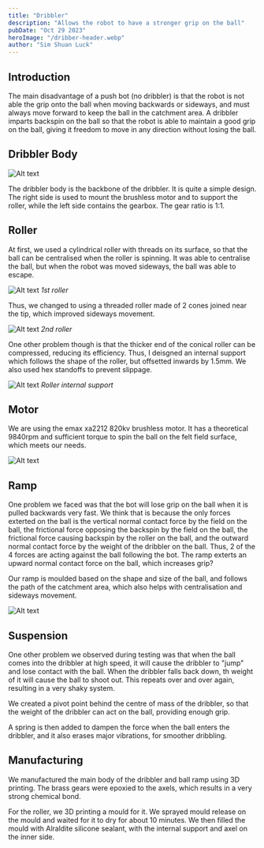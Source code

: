 ```yaml
---
title: "Dribbler"
description: "Allows the robot to have a stronger grip on the ball"
pubDate: "Oct 29 2023"
heroImage: "/dribber-header.webp"
author: "Sim Shuan Luck"
---
```


## Introduction

The main disadvantage of a push bot (no dribbler) is that the robot is not able the grip onto the ball when moving backwards or sideways, and must always move forward to keep the ball in the catchment area. A dribbler imparts backspin on the ball so that the robot is able to maintain a good grip on the ball, giving it freedom to move in any direction without losing the ball. 

## Dribbler Body

![Alt text](/dribbler-body.webp)

The dribbler body is the backbone of the dribbler. It is quite a simple design. The right side is used to mount the brushless motor and to support the roller, while the left side contains the gearbox. The gear ratio is 1:1. 

## Roller

At first, we used a cylindrical roller with threads on its surface, so that the ball can be centralised when the roller is spinning. It was able to centralise the ball, but when the robot was moved sideways, the ball was able to escape. 

![Alt text](/threaded-roller.webp)
*1st roller*

Thus, we changed to using a threaded roller made of 2 cones joined near the tip, which improved sideways movement.

![Alt text](/cone-threaded-roller.webp)
*2nd roller*

One other problem though is that the thicker end of the conical roller can be compressed, reducing its efficiency. Thus, I deisgned an internal support which follows the shape of the roller, but offsetted inwards by 1.5mm. We also used hex standoffs to prevent slippage. 

![Alt text](/roller-support.webp)
*Roller internal support*

## Motor

We are using the emax xa2212 820kv brushless motor. It has a theoretical 9840rpm and sufficient torque to spin the ball on the felt field surface, which meets our needs. 

![Alt text](/xa2212.webp)

## Ramp

One problem we faced was that the bot will lose grip on the ball when it is pulled backwards very fast. We think that is because the only forces exterted on the ball is the vertical normal contact force by the field on the ball, the frictional force opposing the backspin by the field on the ball, the frictional force causing backspin by the roller on the ball, and the outward normal contact force by the weight of the dribbler on the ball. Thus, 2 of the 4 forces are acting against the ball following the bot. The ramp exterts an upward normal contact force on the ball, which increases grip?

Our ramp is moulded based on the shape and size of the ball, and follows the path of the catchment area, which also helps with centralisation and sideways movement. 

![Alt text](/ball-ramp.webp)

## Suspension

One other problem we observed during testing was that when the ball comes into the dribbler at high speed, it will cause the dribbler to "jump" and lose contact with the ball. When the dribbler falls back down, th weight of it will cause the ball to shoot out. This repeats over and over again, resulting in a very shaky system. 

We created a pivot point behind the centre of mass of the dribbler, so that the weight of the dribbler can act on the ball, providing enough grip. 

A spring is then added to dampen the force when the ball enters the dribbler, and it also erases major vibrations, for smoother dribbling. 

## Manufacturing

We manufactured the main body of the dribbler and ball ramp using 3D printing. The brass gears were epoxied to the axels, which results in a very strong chemical bond. 

For the roller, we 3D printing a mould for it. We sprayed mould release on the mould and waited for it to dry for about 10 minutes. We then filled the mould with Alraldite silicone sealant, with the internal support and axel on the inner side. 